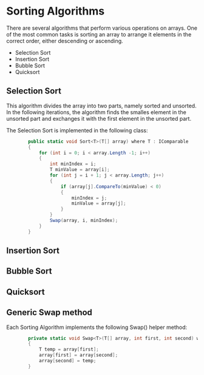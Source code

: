 ﻿# Sorting Algorithms

There are several algorithms that perform various operations on arrays. One of the most common tasks is sorting an array to arrange it elements in the correct order, either descending or ascending.

- Selection Sort
- Insertion Sort
- Bubble Sort
- Quicksort

## Selection Sort

This algorithm divides the array into two parts, namely sorted and unsorted.
In the following iterations, the algorithm finds the smalles element in the unsorted part and exchanges it with the first element in the unsorted part.

The Selection Sort is implemented in the following class:

```csharp
		public static void Sort<T>(T[] array) where T : IComparable
		{
			for (int i = 0; i < array.Length -1; i++)
			{
				int minIndex = i;
				T minValue = array[i];
				for (int j = i + 1; j < array.Length; j++)
				{
					if (array[j].CompareTo(minValue) < 0) 
					{
						minIndex = j;
						minValue = array[j];
					}
				}
				Swap(array, i, minIndex);
			}
		}
```

## Insertion Sort

## Bubble Sort

## Quicksort

## Generic Swap method

Each Sorting Algorithm implements the following Swap() helper method:

```csharp
		private static void Swap<T>(T[] array, int first, int second) where T : IComparable
		{
			T temp = array[first];
			array[first] = array[second];
			array[second] = temp;
		}
```